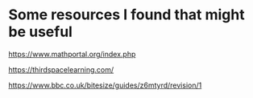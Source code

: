 # Some resources I found that might be useful

https://www.mathportal.org/index.php

https://thirdspacelearning.com/

https://www.bbc.co.uk/bitesize/guides/z6mtyrd/revision/1

